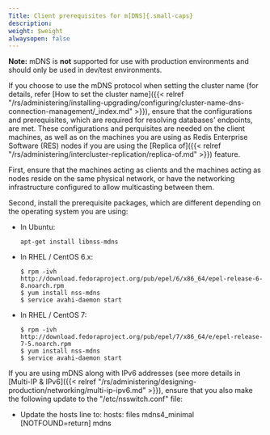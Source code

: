```yaml
---
Title: Client prerequisites for m[DNS]{.small-caps}
description: 
weight: $weight
alwaysopen: false
---
```

**Note:** mDNS is **not** supported for use with production environments
and should only be used in dev/test environments.

If you choose to use the mDNS protocol when setting the cluster name
(for details, refer [How to set the cluster
name]({{< relref "/rs/administering/installing-upgrading/configuring/cluster-name-dns-connection-management/_index.md" >}}),
ensure that the configurations and prerequisites, which are required for
resolving databases' endpoints, are met. These configurations and
perquisites are needed on the client machines, as well as on the
machines you are using as Redis Enterprise Software (RES) nodes if you
are using the [Replica
of]({{< relref "/rs/administering/intercluster-replication/replica-of.md" >}})
feature.

First, ensure that the machines acting as clients and the machines
acting as nodes reside on the same physical network, or have the
networking infrastructure configured to allow multicasting between them.

Second, install the prerequisite packages, which are different depending
on the operating system you are using:

- In Ubuntu:

    ```src
    apt-get install libnss-mdns
    ```

- In RHEL / CentOS 6.x:

    ```src
    $ rpm -ivh http://download.fedoraproject.org/pub/epel/6/x86_64/epel-release-6-8.noarch.rpm
    $ yum install nss-mdns
    $ service avahi-daemon start
    ```

- In RHEL / CentOS 7:

    ```src
    $ rpm -ivh http://download.fedoraproject.org/pub/epel/7/x86_64/e/epel-release-7-5.noarch.rpm
    $ yum install nss-mdns
    $ service avahi-daemon start
    ```

If you are using mDNS along with IPv6 addresses (see more details in
[Multi-IP &
IPv6]({{< relref "/rs/administering/designing-production/networking/multi-ip-ipv6.md" >}}),
ensure that you also make the following update to the
"/etc/nsswitch.conf" file:

- Update the hosts line to: hosts: files mdns4\_minimal
    \[NOTFOUND=return\] mdns
